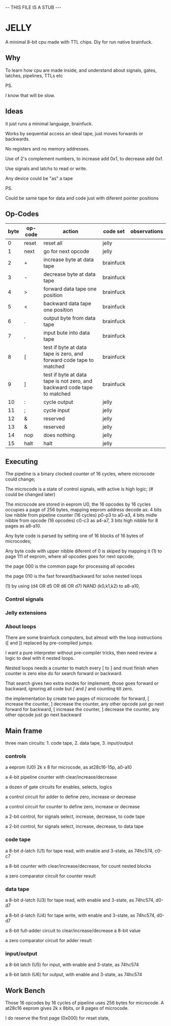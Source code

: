 -- THIS FILE IS A STUB ---

# JELLY

A minimal 8-bit cpu made with TTL chips. Diy for run native brainfuck.

## Why

To learn how cpu are made inside, and understand about signals, gates, latches, pipelines, TTLs etc

PS.

_I_ know that will be slow.

## Ideas

it just runs a minimal language, brainfuck. 

Works by sequential access an ideal tape, just moves forwards or backwards.

No registers and no memory addresses.

Use of 2's complement numbers, to increase add 0x1, to decrease add 0xf.

Use signals and latchs to read or write.

Any device could be "as" a tape

PS.

Could be same tape for data and code just with diferent pointer positions

## Op-Codes

| byte | op-code | action | code set | observations |
| --- | --- | --- | --- | --- |
| 0 | reset | reset all | jelly | |
| 1 | next | go for next opcode | jelly | |
| 2 | \+ | increase byte at data tape | brainfuck | |
| 3 | \- | decrease byte at data tape | brainfuck | |
| 4 | \> | forward data tape one position | brainfuck | |
| 5 | \< | backward data tape one position | brainfuck | |
| 6 | \. | output byte from data tape | brainfuck | |
| 7 | \, | input bute into data tape | brainfuck | |
| 8 | \[ | test if byte at data tape is zero, and forward code tape to matched | brainfuck | |
| 9 | \] | test if byte at data tape is not zero, and backward code tape to matched | brainfuck | |
| 10 | \: | cycle output | jelly | |
| 11 | \; | cycle input  | jelly | |
| 12 | \& | reserved | jelly | |
| 13 | \& | reserved | jelly | |
| 14 | nop  | does nothing | jelly | |
| 15 | halt | halt | jelly | |
  
## Executing

The pipeline is a binary clocked counter of 16 cycles, where microcode could change;

The microcode is a state of control signals, with active is high logic; (# could be changed later) 

The microcode are stored in eeprom U0, the 16 opcodes by 16 cycles occupies a page of 256 bytes, mapping eeprom address decode as: 4 bits low nibble from pipeline counter (16 cycles) p0-p3 to a0-a3, 4 bits midle nibble from opcode (16 opcodes) c0-c3 as a4-a7, 3 bits high nibble for 8 pages as a8-a10.

Any byte code is parsed by setting one of 16 blocks of 16 bytes of microcodes;

Any byte code with upper nibble diferent of 0 is skiped by mapping it (1) to page 111 of eeprom, where all opcodes goes for next opcode;

the page 000 is the common page for processing all opcodes

the page 010 is the fast forward/backward for solve nested loops

(1) by using (d4 OR d5 OR d6 OR d7) NAND (k0,k1,k2) to a8-a10,

### Control signals

### Jelly extensions

### About loops

There are some brainfuck computers, but almost with the loop instructions (\[ and \]) replaced by pre-compiled jumps. 

I want a pure interpreter without pre-compiler tricks, then need review a logic to deal with it nested loops.

Nested loops needs a counter to match every \[ to \]  and  must finish when counter is zero else  do for search forward or backward.

That search gives two extra modes for implement, those goes forward or backward, ignoring all code but *\[* and *\]* and counting till zero.

the implementation by create two pages of microcode:
        for forward, \[ increase the counter, \] decrease the counter, any other opcode just go next forward
        for backward, \[ increase the counter, \] decrease the counter, any other opcode just go next backward
        
## Main frame

three main circuits: 1. code tape, 2. data tape, 3. input/output

### controls

a eeprom (U0) 2k x 8 for microcode, as at28c16-15p, a0-a10

a 4-bit pipeline counter with clear/increase/decrease
        
a dozen of gate circuits for enables, selects, logics

a control circuit for adder to define zero, increase or decrease

a control circuit for counter to define zero, increase or decrease

a 2-bit control, for signals select, increase, decrease, to code tape

a 2-bit control, for signals select, increase, decrease, to data tape

### code tape

a 8-bit d-latch (U1) for tape read, with enable and 3-state, as 74hc574, c0-c7
 
a 8-bit counter with clear/increase/decrease, for count nested blocks

a zero comparator circuit for counter result

### data tape 

a 8-bit d-latch (U3) for tape read, with enable and 3-state, as 74hc574, d0-d7

a 8-bit d-latch (U4) for tape write, with enable and 3-state, as 74hc574, d0-d7

a 8-bit full-adder circuit to clear/increase/decrease a 8-bit value

a zero comparator circuit for adder result

### input/output

a 8-bit latch (U5) for input, with enable and 3-state, as 74hc574

a 8-bit latch (U6) for output, with enable and 3-state, as 74hc574

## Work Bench

Those 16 opcodes by 16 cycles of pipeline uses 256 bytes for microcode. A at28c16 eeprom gives 2k x 8bits, or 8 pages of microcode.

I do reserve the first page (0x000) for reset state, 



